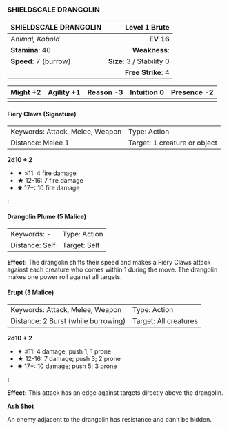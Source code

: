 ### SHIELDSCALE DRANGOLIN

| SHIELDSCALE DRANGOLIN |         **Level 1 Brute** |
| :-------------------- | ------------------------: |
| *Animal, Kobold*      |                 **EV 16** |
| **Stamina**: 40       |             **Weakness**: |
| **Speed**: 7 (burrow) | **Size**: 3 / Stability 0 |
|                       |        **Free Strike**: 4 |

| **Might** +2 | **Agility** +1 | **Reason** -3 | **Intuition** 0 | **Presence** -2 |
| ------------ | -------------- | ------------- | --------------- | --------------- |
|              |                |               |                 |                 |

#### Fiery Claws (Signature)

|                                 |                              |
| :------------------------------ | :--------------------------- |
| Keywords: Attack, Melee, Weapon | Type: Action                 |
| Distance: Melee 1               | Target: 1 creature or object |

**2d10 + 2**

- ✦ ≤11: 4 fire damage
- ★ 12-16: 7 fire damage
- ✸ 17+: 10 fire damage

**:**

#### Drangolin Plume (5 Malice)

|                |              |
| :------------- | :----------- |
| Keywords: -    | Type: Action |
| Distance: Self | Target: Self |

**Effect:** The drangolin shifts their speed and makes a Fiery Claws attack against each creature who comes within 1 during the move. The drangolin makes one power roll against all targets.

#### Erupt (3 Malice)

|                                     |                       |
| :---------------------------------- | :-------------------- |
| Keywords: Attack, Melee, Weapon     | Type: Action          |
| Distance: 2 Burst (while burrowing) | Target: All creatures |

**2d10 + 2**

- ✦ ≤11: 4 damage; push 1; 1 prone
- ★ 12-16: 7 damage; push 3; 2 prone
- ✸ 17+: 10 damage; push 5; 3 prone

**:**

**Effect:** This attack has an edge against targets directly above the drangolin.

**Ash Shot**

An enemy adjacent to the drangolin has resistance and can't be hidden.
